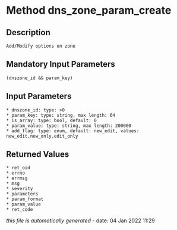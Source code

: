 # Method dns_zone_param_create

## Description
	Add/Modify options on zone

## Mandatory Input Parameters
	(dnszone_id && param_key)

## Input Parameters
	* dnszone_id: type: >0
	* param_key: type: string, max length: 64
	* is_array: type: bool, default: 0
	* param_value: type: string, max length: 200000
	* add_flag: type: enum, default: new_edit, values: new_edit,new_only,edit_only

## Returned Values
	* ret_oid
	* errno
	* errmsg
	* msg
	* severity
	* parameters
	* param_format
	* param_value
	* ret_code


*this file is automatically generated* - date: 04 Jan 2022 11:29